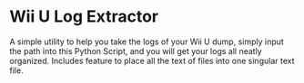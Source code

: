 # Wii U Log Extractor
A simple utility to help you take the logs of your Wii U dump, simply input the path into this Python Script, and you will get your logs all neatly organized.
Includes feature to place all the text of files into one singular text file.
